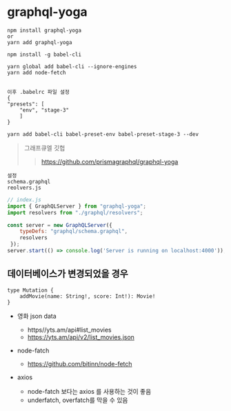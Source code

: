 # graphql-yoga
    npm install graphql-yoga
    or
    yarn add graphql-yoga

    npm install -g babel-cli

    yarn global add babel-cli --ignore-engines
    yarn add node-fetch


    이후 .babelrc 파일 설정
    {
    "presets": [
        "env", "stage-3"
        ]
    }

    yarn add babel-cli babel-preset-env babel-preset-stage-3 --dev

> 그래프큐엘 깃헙
>> https://github.com/prismagraphql/graphql-yoga

    설정
    schema.graphql
    reolvers.js


```javascript
// index.js
import { GraphQLServer } from "graphql-yoga";
import resolvers from "./graphql/resolvers";

const server = new GraphQLServer({
    typeDefs: "graphql/schema.graphql",
    resolvers
 });
server.start(() => console.log('Server is running on localhost:4000'));
```

## 데이터베이스가 변경되었을 경우
    type Mutation {
        addMovie(name: String!, score: Int!): Movie!
    }

- 영화 json data
    - https//yts.am/api#list_movies
    - https://yts.am/api/v2/list_movies.json

- node-fatch
    - https://github.com/bitinn/node-fetch

- axios
    - node-fatch 보다는 axios 를 사용하는 것이 좋음
    - underfatch, overfatch를 막을 수 있음
